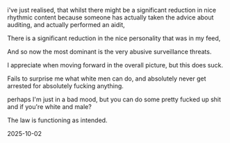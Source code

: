 i've just realised, that whilst there might be a significant reduction in nice rhythmic content because someone has actually taken the advice about auditing, and actually performed an aidit,

There is a significant reduction in the nice personality that was in my feed,  

And so now the most dominant is the very abusive surveillance threats.  

I appreciate when moving forward in the overall picture, but this does suck.  

Fails to surprise me what white men can do, and absolutely never get arrested for absolutely fucking anything.  

perhaps I'm just in a bad mood, but you can do some pretty fucked up shit and if you're white and male?  

The law is functioning as intended.

2025-10-02
